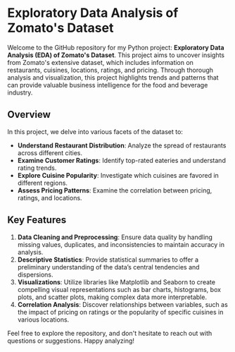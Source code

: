 # Exploratory Data Analysis of Zomato's Dataset

Welcome to the GitHub repository for my Python project: **Exploratory Data Analysis (EDA) of Zomato's Dataset**. This project aims to uncover insights from Zomato's extensive dataset, which includes information on restaurants, cuisines, locations, ratings, and pricing. Through thorough analysis and visualization, this project highlights trends and patterns that can provide valuable business intelligence for the food and beverage industry.

## Overview

In this project, we delve into various facets of the dataset to:
- **Understand Restaurant Distribution**: Analyze the spread of restaurants across different cities.
- **Examine Customer Ratings**: Identify top-rated eateries and understand rating trends.
- **Explore Cuisine Popularity**: Investigate which cuisines are favored in different regions.
- **Assess Pricing Patterns**: Examine the correlation between pricing, ratings, and locations.

## Key Features

1. **Data Cleaning and Preprocessing**: Ensure data quality by handling missing values, duplicates, and inconsistencies to maintain accuracy in analysis.
2. **Descriptive Statistics**: Provide statistical summaries to offer a preliminary understanding of the data’s central tendencies and dispersions.
3. **Visualizations**: Utilize libraries like Matplotlib and Seaborn to create compelling visual representations such as bar charts, histograms, box plots, and scatter plots, making complex data more interpretable.
4. **Correlation Analysis**: Discover relationships between variables, such as the impact of pricing on ratings or the popularity of specific cuisines in various locations.

Feel free to explore the repository, and don't hesitate to reach out with questions or suggestions. Happy analyzing!
